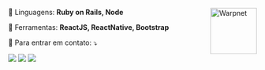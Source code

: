 
[<img align="right" height="94px" width="94px" alt="Warpnet" src="https://raw.githubusercontent.com/MicaelliMedeiros/micaellimedeiros/master/image/computer-illustration.png"/>](https://www.example.com/)

<p align="left">
  🦄 Linguagens: <strong>Ruby on Rails, Node</strong>
</p>

<p align="left">
  💼 Ferramentas: <strong>ReactJS, ReactNative, Bootstrap</strong>
</p>

<p align="left">
  💌 Para entrar em contato: ⤵️
</p>

<p align="left">
  <a href="mailto: igor.batista@gmail.com" alt="Gmail">
  <img src="https://img.shields.io/badge/-Gmail-FF0000?style=flat-square&labelColor=FF0000&logo=gmail&logoColor=white&link=" /></a>

  <a href="https://br.linkedin.com/in/igorcb" alt="Linkedin">
  <img src="https://img.shields.io/badge/-Linkedin-0e76a8?style=flat-square&logo=Linkedin&logoColor=white&link=br.linkedin.com/in/igorcb" /></a>

  <a href="https://wa.me/+5585981229244" alt="WhatsApp">
  <img src="https://img.shields.io/badge/-WhatsApp-25d366?style=flat-square&labelColor=25d366&logo=whatsapp&logoColor=white&link=https://wa.me/+5585981229244"/></a>

</p>
